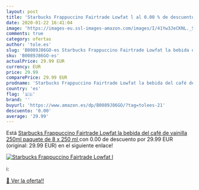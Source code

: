 ```yaml
---
layout: post
title: 'Starbucks Frappuccino Fairtrade Lowfat l al 0.00 % de descuento'
date: 2020-01-22 16:41:04
image: 'https://images-eu.ssl-images-amazon.com/images/I/41Yw3JeCKNL._SL400_.jpg'
comments: true
category: ofertas
author: 'tole.es'
slug: 'B0089J86GO-es Starbucks Frappuccino Fairtrade Lowfat la bebida del café...'
sku: 'B0089J86GO-es'
actualPrice: 29.99 EUR
currency: EUR
price: 29.99
comparePrice: 29.99 EUR
prodname: 'Starbucks Frappuccino Fairtrade Lowfat la bebida del café de vainilla 250ml  paquete de 8 x 250 ml '
country: 'es'
flag: '🇪🇸'
brand: ''
buyurl: 'https://www.amazon.es/dp/B0089J86GO/?tag=tolees-21'
descuento: '0.00'
average: '29.99'
---
```


Está [Starbucks Frappuccino Fairtrade Lowfat la bebida del café de vainilla 250ml  paquete de 8 x 250 ml ](https://www.amazon.es/dp/B0089J86GO/?tag=tolees-21) con 0.00 de descuento por 29.99 EUR (original: 29.99 EUR) en el siguiente enlace!

[![Starbucks Frappuccino Fairtrade Lowfat l](https://images-eu.ssl-images-amazon.com/images/I/41Yw3JeCKNL._SL400_.jpg)](https://www.amazon.es/dp/B0089J86GO/?tag=tolees-21)

ℹ️:


[🛒 Ver la oferta!!](https://www.amazon.es/dp/B0089J86GO/?tag=tolees-21)
